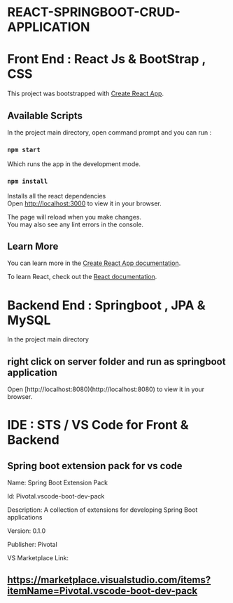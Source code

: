 # REACT-SPRINGBOOT-CRUD-APPLICATION

# Front End : React Js & BootStrap , CSS

This project was bootstrapped with [Create React App](https://github.com/facebook/create-react-app).

## Available Scripts

In the project main directory, open command prompt and you can run :

### `npm start`

Which runs the app in the development mode.

### `npm install`

Installs all the react dependencies
\
Open [http://localhost:3000](http://localhost:3000) to view it in your browser.

The page will reload when you make changes.\
You may also see any lint errors in the console.

## Learn More

You can learn more in the [Create React App documentation](https://facebook.github.io/create-react-app/docs/getting-started).

To learn React, check out the [React documentation](https://reactjs.org/).

# Backend End : Springboot , JPA & MySQL

In the project main directory 

## right click on server folder and run as springboot application

Open [http://localhost:8080)(http://localhost:8080) to view it in your browser.

# IDE : STS / VS Code for Front & Backend 

## Spring boot extension pack for vs code

Name: Spring Boot Extension Pack

Id: Pivotal.vscode-boot-dev-pack

Description: A collection of extensions for developing Spring Boot applications

Version: 0.1.0

Publisher: Pivotal

VS Marketplace Link:

## https://marketplace.visualstudio.com/items?itemName=Pivotal.vscode-boot-dev-pack




